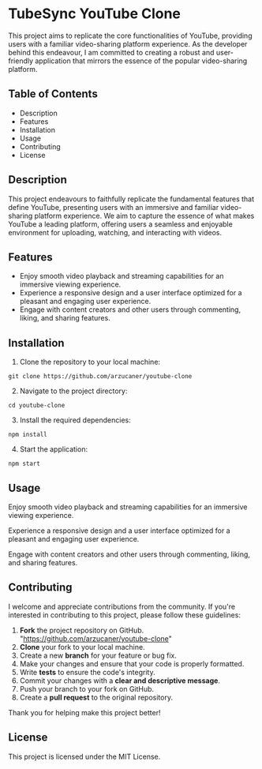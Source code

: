 # TubeSync YouTube Clone

This project aims to replicate the core functionalities of YouTube, providing users with a familiar video-sharing platform experience. As the developer behind this endeavour, I am committed to creating a robust and user-friendly application that mirrors the essence of the popular video-sharing platform.

## Table of Contents

* Description
* Features
* Installation
* Usage
* Contributing
* License

## Description

This project endeavours to faithfully replicate the fundamental features that define YouTube, presenting users with an immersive and familiar video-sharing platform experience. We aim to capture the essence of what makes YouTube a leading platform, offering users a seamless and enjoyable environment for uploading, watching, and interacting with videos.

## Features

* Enjoy smooth video playback and streaming capabilities for an immersive viewing experience.
* Experience a responsive design and a user interface optimized for a pleasant and engaging user experience.
* Engage with content creators and other users through commenting, liking, and sharing features.

## Installation

1) Clone the repository to your local machine:

```
git clone https://github.com/arzucaner/youtube-clone
```

2. Navigate to the project directory:

```
cd youtube-clone
```

3. Install the required dependencies:

```
npm install
```

4. Start the application:

```
npm start
```

## Usage

Enjoy smooth video playback and streaming capabilities for an immersive viewing experience.

Experience a responsive design and a user interface optimized for a pleasant and engaging user experience.

Engage with content creators and other users through commenting, liking, and sharing features.


## Contributing

I welcome and appreciate contributions from the community. If you're interested in contributing to this project, please follow these guidelines:

1. **Fork** the project repository on GitHub. "https://github.com/arzucaner/youtube-clone"
2. **Clone** your fork to your local machine.
3. Create a new **branch** for your feature or bug fix.
4. Make your changes and ensure that your code is properly formatted.
5. Write **tests** to ensure the code's integrity.
6. Commit your changes with a  **clear and descriptive message**.
7. Push your branch to your fork on GitHub.
8. Create a **pull request** to the original repository.

Thank you for helping make this project better!

## License

This project is licensed under the MIT License.

